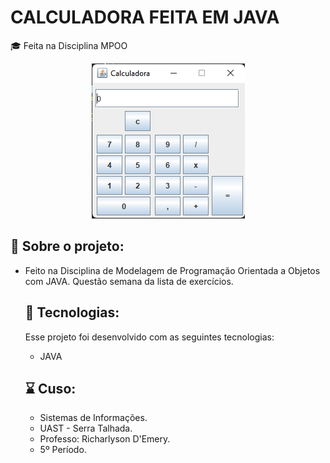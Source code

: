 # CALCULADORA FEITA EM JAVA

🎓 Feita na Disciplina MPOO

<p align="center">
  <img alt="GitHub language" count src=https://github.com/LucasGabryellll/Calculadora/blob/master/imageCalculator/imageCalculadora.PNG>

 ## 💭 Sobre o projeto:
- Feito na Disciplina de Modelagem de Programação Orientada a Objetos com JAVA.
  Questão semana da lista de exercícios.
 
   ## 🚀 Tecnologias:
  Esse projeto foi desenvolvido com as seguintes tecnologias:
  - JAVA

  
  ## ⌛ Cuso:
   - Sistemas de Informações.
   - UAST - Serra Talhada.
   - Professo: Richarlyson D'Emery.
   - 5º Período.
